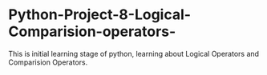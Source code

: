 # Python-Project-8-Logical-Comparision-operators-
This is initial learning stage of python, learning about Logical Operators and Comparision Operators.
